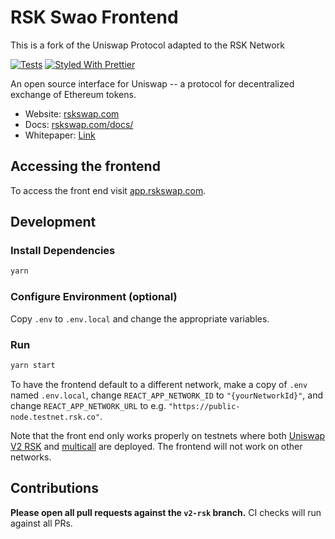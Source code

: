 # RSK Swao Frontend
This is a fork of the Uniswap Protocol adapted to the RSK Network

[![Tests](https://github.com/Think-and-Dev/rskswap-frontend/workflows/Tests/badge.svg)](https://github.com/Think-and-Dev/rskswap-frontend/actions?query=workflow%3ATests)
[![Styled With Prettier](https://img.shields.io/badge/code_style-prettier-ff69b4.svg)](https://prettier.io/)

An open source interface for Uniswap -- a protocol for decentralized exchange of Ethereum tokens.

- Website: [rskswap.com](https://rskswap.com/)
- Docs: [rskswap.com/docs/](https://rskswap.com/docs/)
- Whitepaper: [Link](https://hackmd.io/C-DvwDSfSxuh-Gd4WKE_ig)

## Accessing the frontend

To access the front end visit [app.rskswap.com](https://app.rskswap.com).

## Development

### Install Dependencies

```bash
yarn
```

### Configure Environment (optional)

Copy `.env` to `.env.local` and change the appropriate variables.

### Run

```bash
yarn start
```

To have the frontend default to a different network, make a copy of `.env` named `.env.local`, 
change `REACT_APP_NETWORK_ID` to `"{yourNetworkId}"`, and change `REACT_APP_NETWORK_URL` to e.g. 
`"https://public-node.testnet.rsk.co"`. 

Note that the front end only works properly on testnets where both 
[Uniswap V2 RSK](https://rskswap.com/docs/v2/smart-contracts/factory/) and 
[multicall](https://github.com/Think-and-Dev/multicall) are deployed.
The frontend will not work on other networks.

## Contributions

**Please open all pull requests against the `v2-rsk` branch.** 
CI checks will run against all PRs. 

